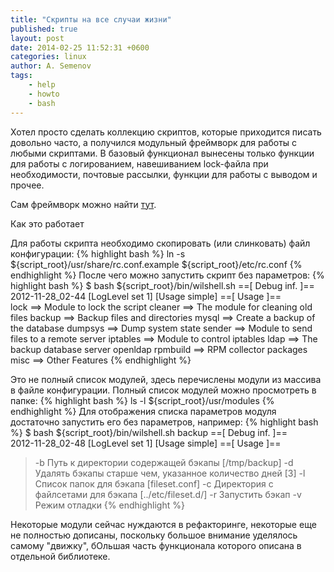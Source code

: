 ```yaml
---
title: "Скрипты на все случаи жизни"
published: true
layout: post
date: 2014-02-25 11:52:31 +0600
categories: linux
author: A. Semenov
tags: 
    - help
    - howto
    - bash
---
```


Хотел просто сделать коллекцию скриптов, которые приходится писать довольно часто, а получился модульный фреймворк для работы с любыми скриптами. В базовый функционал вынесены только функции для работы с логированием, навешиванием lock-файла при необходимости, почтовые рассылки, функции для работы с выводом и прочее.

<!--more-->

Сам фреймворк можно найти [тут][link01].

Как это работает

Для работы скрипта необходимо скопировать (или слинковать) файл конфигурации:
{% highlight bash %}
ln -s ${script_root}/usr/share/rc.conf.example ${script_root}/etc/rc.conf
{% endhighlight %}
После чего можно запустить скрипт без параметров:
{% highlight bash %}
$ bash ${script_root}/bin/wilshell.sh 
==[ Debug inf. ]==  
    2012-11-28_02-44 [LogLevel set 1] [Usage simple]
==[ Usage ]==   
    lock     ==> Module to lock the script
    cleaner  ==> The module for cleaning old files
    backup   ==> Backup files and directories
    mysql    ==> Create a backup of the database
    dumpsys  ==> Dump system state
    sender   ==> Module to send files to a remote server
    iptables     ==> Module to control iptables
    ldap     ==> The backup database server openldap
    rpmbuild     ==> RPM collector packages
    misc     ==> Other Features
{% endhighlight %}

Это не полный список модулей, здесь перечислены модули из массива в файле конфигурации. Полный список модулей можно просмотреть в папке:
{% highlight bash %}
ls -l ${script_root}/usr/modules
{% endhighlight %}
Для отображения списка параметров модуля достаточно запустить его без параметров, например:
{% highlight bash %}
$ bash ${script_root}/bin/wilshell.sh backup
==[ Debug inf. ]==  
    2012-11-28_02-48 [LogLevel set 1] [Usage simple]
==[ Usage ]==   
> -b  Путь к директории содержащей бэкапы [/tmp/backup]
> -d  Удалять бэкапы старше чем, указанное количество дней [3]
> -l  Список папок для бэкапа [fileset.conf]
> -c  Директория с файлсетами для бэкапа [../etc/fileset.d/]
> -r  Запустить бэкап
> -v  Режим отладки
{% endhighlight %}

Некоторые модули сейчас нуждаются в рефакторинге, некоторые еще не полностью дописаны, поскольку большое внимание уделялось самому "движку", бОльшая часть функционала которого описана в  отдельной библиотеке.


[link01]: https://github.com/wilful/root-shell
